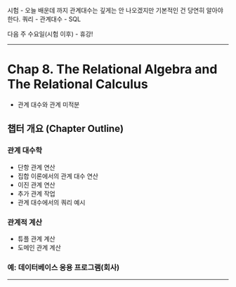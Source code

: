 시험 - 오늘 배운데 까지
관계대수는 깊게는 안 나오겠지만 기본적인 건 당연히 알아야 한다.
쿼리 - 관계대수 - SQL

다음 주 수요일(시험 이후) - 휴강!

---
# Chap 8. The Relational Algebra and The Relational Calculus
- 관계 대수와 관계 미적분

## 챕터 개요 (Chapter Outline)
### 관계 대수학
- 단항 관계 연산
- 집합 이론에서의 관계 대수 연산
- 이진 관계 연산
- 추가 관계 작업
- 관계 대수에서의 쿼리 예시

### 관계적 계산
- 튜플 관계 계산
- 도메인 관계 계산

### 예: 데이터베이스 응용 프로그램(회사)

---
